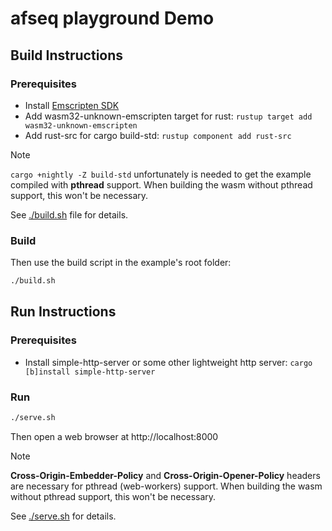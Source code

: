# afseq playground Demo

## Build Instructions

### Prerequisites

- Install [Emscripten SDK](https://emscripten.org/docs/getting_started/downloads.html)
- Add wasm32-unknown-emscripten target for rust: `rustup target add wasm32-unknown-emscripten`
- Add rust-src for cargo build-std: `rustup component add rust-src`

> [!NOTE]
> `cargo +nightly -Z build-std` unfortunately is needed to get the example compiled with **pthread** support. When building the wasm without pthread support, this won't be necessary.

See [./build.sh](./build.sh) file for details. 

### Build 

Then use the build script in the example's root folder:

```bash
./build.sh
```


## Run Instructions

### Prerequisites

- Install simple-http-server or some other lightweight http server: `cargo [b]install simple-http-server`

### Run

```bash
./serve.sh
```

Then open a web browser at http://localhost:8000

> [!NOTE]
> **Cross-Origin-Embedder-Policy** and **Cross-Origin-Opener-Policy** headers are necessary for pthread (web-workers) support. When building the wasm without pthread support, this won't be necessary.

See [./serve.sh](./serve.sh) for details.
